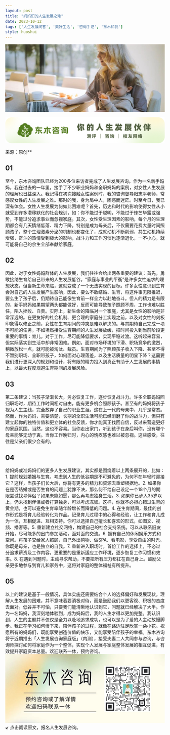 ```yaml
---
layout: post
title: "妈妈们的人生发展之难"
date: 2023-10-12
tags: ['人生发展问答', '美好生活', '咨询手记', '东木和我']
style: huoshui
---
```


![](/assets/post_images/2023-10-12-17319184556490.04542828930705034.jpeg)

![](/assets/post_images/2023-10-12-17319184556750.0546271498880877.png)

来源：原创**

## 01

至今，东木咨询团队已经为200多位来访者完成了人生发展咨询。作为一名新手妈妈，我在过去的一年里，接手了不少职业妈妈和全职妈妈的案例，对女性人生发展的理解也日益深入。我记得在初次接触女性案例时，我的咨询督导阳志平老师，常感叹女性的人生发展之难。那时的我，身为局中人，困惑而迷茫。时至今日，我已深有体会。女性人生发展为何如此困难呢？首先，历史和时代的影响使得女性从小就受到许多潜移默化的社会规训，如：你不能过于聪明，不能过于锋芒毕露或强势，不能过分追求事业而忽视家庭。其次，女性受生理因素的影响，每个月的生理期都会有几天情绪低落、精力下降。特别是成为母亲后，不仅需要花费大量时间照顾孩子，整个生理激素分泌的机制也都变化了，成就动机不断削弱，共生动机持续增强，奋斗的热情受到极大的影响，战斗力和工作习惯也逐渐退化，一不小心，就可能将自己的余生全部奉献给家庭。

## 02

因此，对于女性妈妈群体的人生发展，我们往往会给出两条重要的建议：首先，勇敢接纳生育给自己带来的人生发展低谷。“家庭与事业的平衡”是许多女性追求的理想状态，但当新生命来临，这就变成了一个无法实现的目标。许多女性意识到生育会对自己的人生发展产生影响，因此，要么不敢结婚、生育，将这件事无限推迟，要么生了孩子后，仍期待自己能像生育前一样全力以赴地奋斗。但人的精力是有限的，新手妈妈如果期望两头都能做好，反而可能导致孩子照顾不周，工作也难以胜任，陷入挫败、自责。实际上，新生命的降临对一个家庭，尤其是女性的影响是非常深远的。在更友好的社会机制、更合理的家庭分工实现之前，以及对女性的刻板印象得以修正之前，女性在生育期间的冲突是难以解决的。与其期待自己完成一项不可能的任务，不如坦然接受生育期间的人生发展放缓，把时间投入到当前阶段更重要的事情：育儿。对于工作，尽可能降低要求，实现平稳过渡。这听起来容易，但实际落实到生活中却非常困难。例如，面对市场环境的下滑、职场竞争的激烈，稍微放松一点，就可能被淘汰、裁员。生育期间为了照顾孩子收入下降、甚至不得不暂别职场、全职带孩子，如何面对心理落差，以及生活质量的明显下降？这需要我们进行更深入的规划和设计，将有限的精力投入到真正有助于人生发展的事情上，以最大程度规避生育期间的发展风险。

## 03

第二条建议：当孩子渐渐长大，务必恢复工作，逐步恢复战斗力。许多全职妈妈回归职场时，期待工作时间相对自由，能有更多机会照顾孩子。甚至有的妈妈将孩子视为人生主线，完全放弃了自己的职业生涯。这在上一代的母亲中，几乎是常态。然而，作为妈妈，需要清楚，长期的全职生活可能已经消磨了你的战斗力，但只有建立起你的独特价值和更立体的社会反馈，你才能真正找回自信，反过来营造更好的家庭氛围。当然，这也不容易。当你走出家门，听到孩子在身后叫你，没有哪个母亲能够无动于衷。当你工作晚归时，内心的愧疚感也难以被忽视。这些感受，往往是父亲们很少会有的。

## 04

给妈妈或准妈妈们的更多人生发展建议，其实都是围绕着以上两条展开的，比如：1\.
提前规划婚姻与生育。考虑到人生的低谷期是不可避免的，为何不在年轻时迎接它？这样，当孩子们长大后，你将有更多的精力和资源去重塑根据地。2\.
如果你在是否结婚或是否生育的问题上犹豫不决，那么何不给自己设定一个18个月的期限尝试找寻伴侣？如果未能如愿，那么再考虑独身生活。3\.
如果你已步入35岁以上，仍未找到伴侣或者打算独身，可以考虑冻卵。这样，你就不必担心错过生育的黄金期，也可以避免生育率随年龄增长而降低的问题。4\.
在生育期间，最佳的创作形式是将育儿经验转化为作品。记录育儿过程中的心得和经验，让工作和育儿成为一体，互相促进、互相支持。你可以选择自己擅长和喜欢的形式，如图文、视频、播客等。5\.
重新建立社交网络，构建自己的社会支持系统。可以从联系旧友开始，尽可能多的出门参加活动，面对面的交流。6\.
拥有自己的休闲娱乐方式和空间。将孩子交给家人照顾，自己外出购物、做SPA、看电影，享受自由的时光。你既是母亲，也是独立的自我。7\.
重新进入职场时，首份工作的选择上，不必过分追求薪资及工作内容，更重要的是重新适应工作环境，逐步恢复工作习惯和效率。8\.
在遇到问题时，主动寻求帮助，不要把所有压力都扛在自己身上。鼓励父亲更多地参与到育儿和家务中，这将对家庭的整体福祉有所提升。

## 05

以上的建议是基于一般情况，具体实施还需要结合个人的选择偏好和发展现状。理解人生发展的困难，并不意味着要消极对待，而是鼓励我们以更客观、积极的态度去面对。低谷并不可怕，只要我们能清晰地认识到它，问题就已经解决了大半。作为一名妈妈，我深刻地体验到，成为妈妈后，我的人生才得以更加完整。我认识到，人生的主题并不仅仅是全力以赴地追求成功，也可以是为了爱的人主动放慢脚步。我正在学习如何慢下来，陪伴孩子的过程，就像在路边驻足欣赏一朵小花。祝愿所有的妈妈们，既能享受创造价值的快乐，又能享受陪伴孩子的幸福。东木咨询将于近期推出「人生发展咨询家庭版」（内测），接受夫妻二人共同参与咨询，与咨询师探讨如何将家庭作为一个整体，实现个人发展与家庭整体发展的相互促进，有效提升家庭资本总量。欢迎联系一休，预约咨询。![](/assets/post_images/2023-10-12-17319184559970.6189299338421488.jpeg)↙
点击阅读原文，报名人生发展咨询。